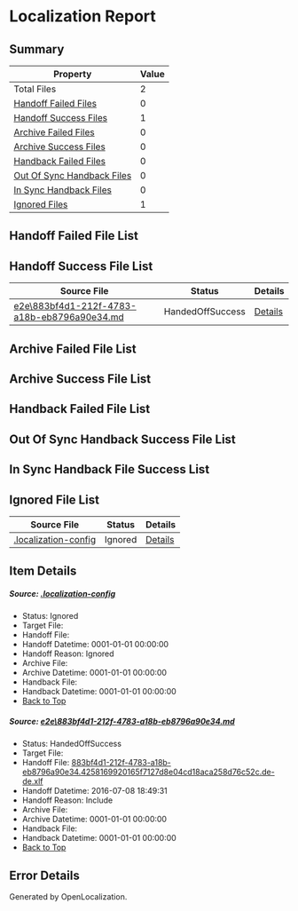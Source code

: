 # <a name='report-top'></a> Localization Report

## Summary
 Property | Value 
 -------- | ----- 
 Total Files | 2
[ Handoff Failed Files ](#handoff-failed-list)| 0
[ Handoff Success Files ](#handoff-success-list)| 1
[ Archive Failed Files ](#archive-failed-list)| 0
[ Archive Success Files ](#archive-success-list)| 0
[ Handback Failed Files ](#handback-failed-list)| 0
[ Out Of Sync Handback Files ](#outofsync-handback-success-list)| 0
[ In Sync Handback Files ](#insync-handback-success-list)| 0
[ Ignored Files ](#ignored-list)| 1

## <a name='handoff-failed-list'></a> Handoff Failed File List

## <a name='handoff-success-list'></a> Handoff Success File List
 Source File | Status | Details 
 ----------- | ------ | ------- 
 [e2e\883bf4d1-212f-4783-a18b-eb8796a90e34.md](https://github.com/OpenLocalizationTestOrg/oltest/blob/51f17050b025182818d72ea7a0dab9940c02a592/e2e/883bf4d1-212f-4783-a18b-eb8796a90e34.md) | HandedOffSuccess | [Details](#89d3a8764941e8c1a0e8bb27398dfa07da3a3e241)

## <a name='archive-failed-list'></a> Archive Failed File List

## <a name='archive-success-list'></a> Archive Success File List

## <a name='handback-failed-list'></a> Handback Failed File List

## <a name='outofsync-handback-success-list'></a> Out Of Sync Handback Success File List

## <a name='insync-handback-success-list'></a> In Sync Handback File Success List

## <a name='ignored-list'></a> Ignored File List
 Source File | Status | Details 
 ----------- | ------ | ------- 
 [.localization-config](https://github.com/OpenLocalizationTestOrg/oltest/blob/51f17050b025182818d72ea7a0dab9940c02a592/.localization-config) | Ignored | [Details](#3d4f252ac210baf56311d7e97dcc2db10974dbd20)

## Item Details
##### <a name='3d4f252ac210baf56311d7e97dcc2db10974dbd20'></a> Source: [.localization-config](https://github.com/OpenLocalizationTestOrg/oltest/blob/51f17050b025182818d72ea7a0dab9940c02a592/.localization-config)
* Status: Ignored
* Target File: 
* Handoff File: 
* Handoff Datetime: 0001-01-01 00:00:00
* Handoff Reason: Ignored
* Archive File: 
* Archive Datetime: 0001-01-01 00:00:00
* Handback File: 
* Handback Datetime: 0001-01-01 00:00:00
* [Back to Top](#report-top)

##### <a name='89d3a8764941e8c1a0e8bb27398dfa07da3a3e241'></a> Source: [e2e\883bf4d1-212f-4783-a18b-eb8796a90e34.md](https://github.com/OpenLocalizationTestOrg/oltest/blob/51f17050b025182818d72ea7a0dab9940c02a592/e2e/883bf4d1-212f-4783-a18b-eb8796a90e34.md)
* Status: HandedOffSuccess
* Target File: 
* Handoff File: [883bf4d1-212f-4783-a18b-eb8796a90e34.4258169920165f7127d8e04cd18aca258d76c52c.de-de.xlf](https://github.com/OpenLocalizationTestOrg/olhandoff-e2e/blob/19f9131619430d9fd72fa764657b8b1a287cefff/ol-handoff/OpenLocalizationTestOrg/oltest-dede-fly/ci/ht/883bf4d1-212f-4783-a18b-eb8796a90e34.4258169920165f7127d8e04cd18aca258d76c52c.de-de.xlf)
* Handoff Datetime: 2016-07-08 18:49:31
* Handoff Reason: Include
* Archive File: 
* Archive Datetime: 0001-01-01 00:00:00
* Handback File: 
* Handback Datetime: 0001-01-01 00:00:00
* [Back to Top](#report-top)


## Error Details

Generated by OpenLocalization.
